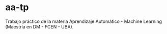 # aa-tp
Trabajo práctico de la materia Aprendizaje Automático - Machine Learning (Maestría en DM - FCEN - UBA).
